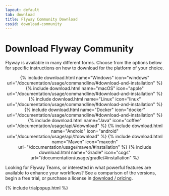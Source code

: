 ```yaml
---
layout: default
tab: download
title: Flyway Community Download
cssid: download-community
---
```


# Download Flyway Community

Flyway is available in many different forms. Choose from the options below for specific instructions on how to download for the platform of your choice.

<div class="row" style="text-align: center">
    <div class="col-md-2"></div>
    {% include download.html name="Windows" icon="windows" url="/documentation/usage/commandline/#download-and-installation" %}
    {% include download.html name="macOS" icon="apple" url="/documentation/usage/commandline/#download-and-installation" %}
    {% include download.html name="Linux" icon="linux" url="/documentation/usage/commandline/#download-and-installation" %}
    {% include download.html name="Docker" icon="docker" url="/documentation/usage/commandline/#download-and-installation" %}
</div>    
<div class="row" style="text-align: center">
    <div class="col-md-2"></div>
    {% include download.html name="Java" icon="coffee" url="/documentation/usage/api/#download" %}
    {% include download.html name="Android" icon="android" url="/documentation/usage/api/#download" %}
    {% include download.html name="Maven" icon="maxcdn" url="/documentation/usage/maven/#installation" %}
    {% include download.html name="Gradle" icon="cogs" url="/documentation/usage/gradle/#installation" %}
</div>

Looking for Flyway Teams, or interested in what powerful features are available to enhance your workflows? See a comparison of the versions, begin a free trial, or purchase a license in [download / pricing](/download).

{% include trialpopup.html %}